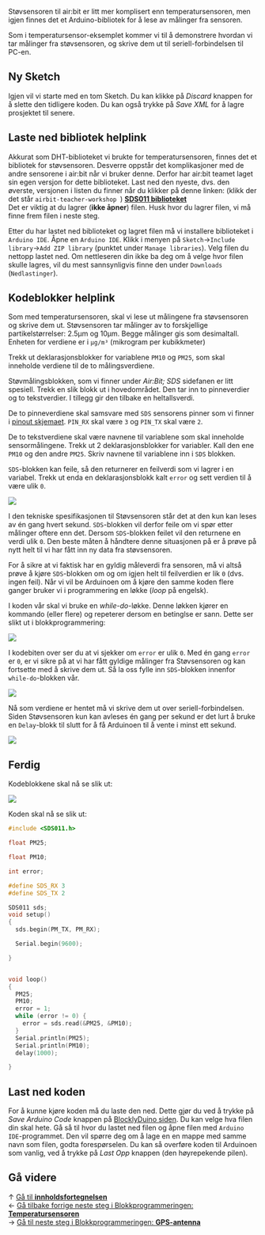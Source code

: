 Støvsensoren til air:bit er litt mer komplisert enn temperatursensoren, men igjen finnes det et Arduino-bibliotek for å lese av målinger fra sensoren.

Som i temperatursensor-eksemplet kommer vi til å demonstrere hvordan vi tar målinger fra støvsensoren, og skrive dem ut til seriell-forbindelsen til PC-en.

## Ny Sketch

Igjen vil vi starte med en tom Sketch. Du kan klikke på _Discard_ knappen for å slette den tidligere koden. Du kan også trykke på _Save XML_ for å lagre prosjektet til senere.

## Laste ned bibliotek helplink

Akkurat som DHT-biblioteket vi brukte for temperatursensoren, finnes det et bibliotek for støvsensoren. Desverre oppstår det komplikasjoner med de andre sensorene i air:bit når vi bruker denne. Derfor har air:bit teamet laget sin egen versjon for dette biblioteket. Last ned den nyeste, dvs. den øverste, versjonen i listen du finner når du klikker på denne linken: (klikk der det står `airbit-teacher-workshop `) **[SDS011 biblioteket](https://github.com/skolelab/SDS011/releases)**  
Det er viktig at du lagrer (**ikke åpner**) filen. Husk hvor du lagrer filen, vi må finne frem filen i neste steg.

Etter du har lastet ned biblioteket og lagret filen må vi installere biblioteket i `Arduino IDE`. Åpne en `Arduino IDE`. Klikk i menyen på `Sketch`&rarr;`Include library`&rarr;`Add ZIP library` (punktet under `Manage libraries`). Velg filen du nettopp lastet ned. Om nettleseren din ikke ba deg om å velge hvor filen skulle lagres, vil du mest sannsynligvis finne den under `Downloads` (`Nedlastinger`).

## Kodeblokker helplink

Som med temperatursensoren, skal vi lese ut målingene fra støvsensoren og skrive dem ut. Støvsensoren tar målinger av to forskjellige partikelstørrelser: 2.5µm og 10µm. Begge målinger gis som desimaltall. Enheten for verdiene er i `µg/m³` (mikrogram per kubikkmeter)

Trekk ut deklarasjonsblokker for variablene `PM10` og `PM25`, som skal inneholde verdiene til de to målingsverdiene.

Støvmålingsblokken, som vi finner under _Air:Bit; SDS_ sidefanen er litt spesiell. Trekk en slik blokk ut i hovedområdet. Den tar inn to pinneverdier og to tekstverdier. I tillegg gir den tilbake en heltallsverdi.

De to pinneverdiene skal samsvare med `SDS` sensorens pinner som vi finner i [pinout skjemaet][pinout]. `PIN_RX` skal være `3` og `PIN_TX` skal være `2`.

De to tekstverdiene skal være navnene til variablene som skal inneholde sensormålingene. Trekk ut 2 deklarasjonsblokker for variabler. Kall den ene `PM10` og den andre `PM25`. Skriv navnene til variablene inn i `SDS` blokken. 

`SDS`-blokken kan feile, så den returnerer en feilverdi som vi lagrer i en variabel. Trekk ut enda en deklarasjonsblokk kalt `error` og sett verdien til å være ulik `0`.

![][skjermbilde-variables-declare-SDS-blockly]

I den tekniske spesifikasjonen til Støvsensoren står det at den kun kan leses av én gang hvert sekund. `SDS`-blokken vil derfor feile om vi spør etter målinger oftere enn det. Dersom `SDS`-blokken feilet vil den returnene en verdi ulik `0`. Den beste måten å håndtere denne situasjonen på er å prøve på nytt helt til vi har fått inn ny data fra støvsensoren.

For å sikre at vi faktisk har en gyldig måleverdi fra sensoren, må vi altså prøve å kjøre `SDS`-blokken om og om igjen helt til feilverdien er lik `0` (dvs. ingen feil). Når vi vil be Arduinoen om å kjøre den samme koden flere ganger bruker vi i programmering en løkke (*loop* på engelsk).

I koden vår skal vi bruke en *while-do*-løkke. Denne løkken kjører en kommando (eller flere) og repeterer dersom en betinglse er sann. Dette ser slikt ut i blokkprogrammering:

![][skjermbilde-while-do-blockly]

I kodebiten over ser du at vi sjekker om `error` er ulik `0`. Med én gang `error` er `0`, er vi sikre på at vi har fått gyldige målinger fra Støvsensoren og kan fortsette med å skrive dem ut. Så la oss fylle inn `SDS`-blokken innenfor `while-do`-blokken vår.

![][skjermbilde-variables-set-SDS-blockly]

Nå som verdiene er hentet må vi skrive dem ut over seriell-forbindelsen. Siden Støvsensoren kun kan avleses én gang per sekund er det lurt å bruke en `Delay`-blokk til slutt for å få Arduinoen til å vente i minst ett sekund.

![][skjermbilde-seriellprint-SDS-blockly]

## Ferdig

Kodeblokkene skal nå se slik ut:

![][skjermbilde-SDS-blockly]

Koden skal nå se slik ut:

``` cpp
#include <SDS011.h>

float PM25;

float PM10;

int error;

#define SDS_RX 3
#define SDS_TX 2

SDS011 sds;
void setup()
{
  sds.begin(PM_TX, PM_RX);

  Serial.begin(9600);

}


void loop()
{
  PM25;
  PM10;
  error = 1;
  while (error != 0) {
    error = sds.read(&PM25, &PM10);
  }
  Serial.println(PM25);
  Serial.println(PM10);
  delay(1000);

}
```

## Last ned koden

For å kunne kjøre koden må du laste den ned. Dette gjør du ved å trykke på _Save Arduino Code_ knappen på [BlocklyDuino siden](http://airbit.uit.no:8080). Du kan velge hva filen din skal hete. Gå så til hvor du lastet ned filen og åpne filen med `Arduino IDE`-programmet. Den vil spørre deg om å lage en en mappe med samme navn som filen, godta forespørselen. Du kan så overføre koden til Arduinoen som vanlig, ved å trykke på _Last Opp_ knappen (den høyrepekende pilen). 

## Gå videre

&uarr; [Gå til **innholdsfortegnelsen**][home]  
&larr; [Gå tilbake forrige neste steg i Blokkprogrammeringen: **Temperatursensoren**][dht]  
&rarr; [Gå til neste steg i Blokkprogrammeringen: **GPS-antenna**][gps]  

[home]: airbit-Programmering
[dht]: Programmering-med-Temperatursensoren-Blokkprogrammering
[gps]: Programmering-med-GPS-antenna-Blokkprogrammering

[pinout]: airbit-Pinout
[debugging-scopes]: Feilsøking-av-programmeringsfeil#bruk-av-variabler-utenfor-scope


[skjermbilde-SDS-blockly]: skjermbilde-SDS-blockly.png
[skjermbilde-seriellprint-SDS-blockly]: skjermbilde-seriellprint-SDS-blockly.png
[skjermbilde-variables-declare-SDS-blockly]: skjermbilde-variables1-SDS-blockly.png
[skjermbilde-variables-set-SDS-blockly]: skjermbilde-variables2-SDS-blockly.png
[skjermbilde-while-do-blockly]: skjermbilde-while-do-blockly.png

